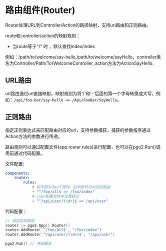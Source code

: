 # 路由组件(Router)
Router处理URL到Controller/Action的路径映射，支持url路由和正则路由。

route和controller/action的映射规则：
- 当route等于"/" 时 ，默认查找index/index 

例如：/path/to/welcome/say-hello,/path/to/welcome/sayHello，controller类名为Controller/Path/To/WelcomeController, action方法为ActionSayHello.

## URL路由
url路由通过url直接映射，映射规则为将'/'和'-'后面的第一个字母转换成大写，例如：`/api/foo-bar/say-hello => /Api/FooBar/SayHello`。

## 正则路由
指定正则表达式来匹配路由对应的url，支持参数捕获，捕获的参数按序通过Action方法的参数进行传递。

路由规则可以通过配置文件(app.router.rules)进行配置，也可以在pgo2.Run()调用前通过代码配置。

文件配置:
```yaml
components:
    router:
        rules:
            # 前半部分为url规则，后半部分为对应的路由
            - "^/foo/all$ => /foo/index"
            # json配置文件中注意转义
            - "^/api/user/(\d+)$ => /api/user"
```

代码配置：
```go
// 添加正则路由
router := pgo2.App().Router()
router.AddRoute(`^/foo/all$`, "/foo/index")
router.AddRoute(`^/api/user/(\d+)$`, "/api/user")

pgo2.Run() // 开始服务
```
